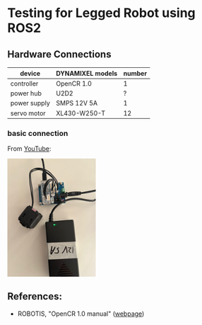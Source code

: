 # Testing for Legged Robot using ROS2

## Hardware Connections

| device | DYNAMIXEL models | number |
| - | - | - |
| controller | OpenCR 1.0 | 1 |
| power hub | U2D2 | ? |
| power supply | SMPS 12V 5A | 1 |
| servo motor | XL430-W250-T | 12 | 

### basic connection

From <a href="https://www.youtube.com/watch?v=FIj_NULYOKQ">YouTube</a>:

<img src="https://github.com/SphericalCowww/ROS_leggedRobot_testBed/blob/main/basicConnection_DYNAMIXEL.png" width="200">


## References:
- ROBOTIS, "OpenCR 1.0 manual" (<a href="https://emanual.robotis.com/docs/en/parts/controller/opencr10/">webpage</a>)
